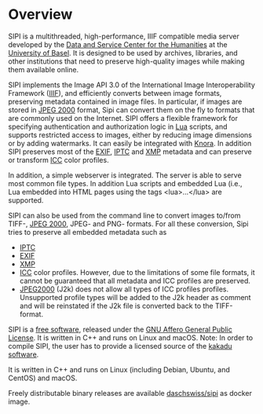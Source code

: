 # Overview

SIPI is a multithreaded, high-performance, IIIF compatible media server developed by
the [Data and Service Center for the Humanities](https://dasch.swiss) at the
[University of Basel](https://www.unibas.ch/en.html). It is designed to
be used by archives, libraries, and other institutions that need to
preserve high-quality images while making them available online.

SIPI implements the Image API 3.0 of the International Image Interoperability Framework
([IIIF](http://iiif.io/)), and efficiently converts between image
formats, preserving metadata contained in image files. In particular, if
images are stored in [JPEG 2000](https://jpeg.org/jpeg2000/) format,
Sipi can convert them on the fly to formats that are commonly used on
the Internet. SIPI offers a flexible framework for specifying
authentication and authorization logic in [Lua](https://www.lua.org/)
scripts, and supports restricted access to images, either by reducing
image dimensions or by adding watermarks. It can easily be integrated
with [Knora](http://www.knora.org/). In addition SIPI preserves most of
the [EXIF](http://www.exif.org),
[IPTC](https://iptc.org/standards/photo-metadata/iptc-standard/) and
[XMP](http://www.adobe.com/products/xmp.html) metadata and can preserve
or transform [ICC](https://en.wikipedia.org/wiki/ICC_profile) color
profiles.

In addition, a simple webserver is integrated. The server is able to
serve most common file types. In addition Lua scripts and embedded Lua
(i.e., Lua embedded into HTML pages using the tags
&lt;lua&gt;…&lt;/lua&gt; are supported.

SIPI can also be used from the command line to convert images to/from
TIFF-, [JPEG 2000](https://jpeg.org/jpeg2000/), JPEG- and PNG-
formats. For all these conversion, Sipi tries to preserve all embedded
metadata such as
- [IPTC](https://iptc.org/standards/photo-metadata/iptc-standard/)
- [EXIF](http://www.exif.org)
- [XMP](http://www.adobe.com/products/xmp.html)
- [ICC](https://en.wikipedia.org/wiki/ICC_profile) color profiles.
However, due to the limitations of some file formats, it cannot be
guaranteed that all metadata and ICC profiles are preserved.
- [JPEG2000](https://jpeg.org/jpeg2000/) (J2k) does not allow all types of ICC profiles
  profiles. Unsupported profile types will be added to the J2k header as comment and will be
reinstated if the J2k file is converted back to the TIFF-format.

SIPI is a [free software](http://www.gnu.org/philosophy/free-sw.en.html),
released under the [GNU Affero General Public
License](http://www.gnu.org/licenses/agpl-3.0.en.html). It is written in
C++ and runs on Linux and macOS. Note: In order to compile SIPI, the user has
to provide a licensed source of the [kakadu software](https://kakadusoftware.com).

It is written in C++ and runs on Linux (including Debian, Ubuntu, and CentOS) and
macOS.

Freely distributable binary releases are available
[daschswiss/sipi](https://hub.docker.com/r/daschswiss/sipi) as docker image.
